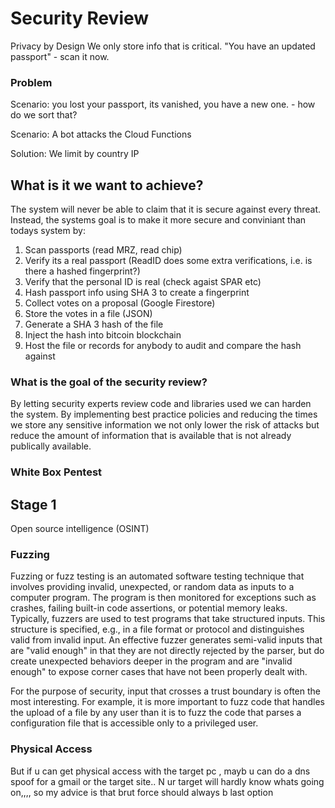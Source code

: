 # Security Review

Privacy by Design
We only store info that is critical. 
"You have an updated passport" - scan it now.

### Problem

Scenario: you lost your passport, its vanished, you have a new one. - how do we sort that?

Scenario: A bot attacks the Cloud Functions

Solution: We limit by country IP

## What is it we want to achieve?

The system will never be able to claim that it is secure against every threat. Instead, the systems goal is to make it more secure and conviniant than todays system by:

1. Scan passports (read MRZ, read chip)
2. Verify its a real passport (ReadID does some extra verifications, i.e. is there a hashed fingerprint?)
3. Verify that the personal ID is real (check agaist SPAR etc)
4. Hash passport info using SHA 3 to create a fingerprint
5. Collect votes on a proposal (Google Firestore)
6. Store the votes in a file (JSON)
7. Generate a SHA 3 hash of the file
8. Inject the hash into bitcoin blockchain
9. Host the file or records for anybody to audit and compare the hash against

### What is the goal of the security review?

By letting security experts review code and libraries used we can harden the system. By implementing best practice policies and reducing the times we store any sensitive information we not only lower the risk of attacks but reduce the amount of information that is available that is not already publically available.

### White Box Pentest

## Stage 1



Open source intelligence (OSINT)

### Fuzzing

Fuzzing or fuzz testing is an automated software testing technique that involves providing invalid, unexpected, or random data as inputs to a computer program. The program is then monitored for exceptions such as crashes, failing built-in code assertions, or potential memory leaks. Typically, fuzzers are used to test programs that take structured inputs. This structure is specified, e.g., in a file format or protocol and distinguishes valid from invalid input. An effective fuzzer generates semi-valid inputs that are "valid enough" in that they are not directly rejected by the parser, but do create unexpected behaviors deeper in the program and are "invalid enough" to expose corner cases that have not been properly dealt with.

For the purpose of security, input that crosses a trust boundary is often the most interesting. For example, it is more important to fuzz code that handles the upload of a file by any user than it is to fuzz the code that parses a configuration file that is accessible only to a privileged user.

### Physical Access
But if u can get physical access with the target pc , mayb u can do a dns spoof for a gmail or the target site.. N ur target will hardly know whats going on,,,, so my advice is that brut force should always b last option
